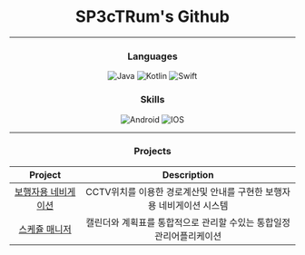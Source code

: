 <div align = "center">
  
# SP3cTRum's Github
  
---

### Languages
![Java](https://img.shields.io/badge/Java-E89844?style=for-the-badge&logo=openjdk&logoColor=white) ![Kotlin](https://img.shields.io/badge/Kotlin-7F52FF?style=for-the-badge&logo=kotlin&logoColor=white) ![Swift](https://img.shields.io/badge/Swift-F05138?style=for-the-badge&logo=swift&logoColor=white)

### Skills
![Android](https://img.shields.io/badge/Android-34A853?style=for-the-badge&logo=android&logoColor=white) ![IOS](https://img.shields.io/badge/IOS-0D96F6?style=for-the-badge&logo=ios&logoColor=white)

---

### Projects

|Project|Description|
|:---:|:---:|
|[보행자용 네비게이션](https://github.com/SP3cTRum-GH/NaviForWalkers_Integration)|CCTV위치를 이용한 경로계산및 안내를 구현한 보행자용 네비게이션 시스템|
|[스케쥴 매니저](https://github.com/SP3cTRum-GH/ScheduleManager_Android)|캘린더와 계획표를 통합적으로 관리할 수있는 통합일정관리어플리케이션|

</div>
